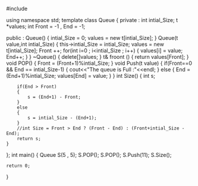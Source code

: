 #include <iostream>

using namespace std;
template<class t>
class Queue
{
private :
    int intial_Size;
    t *values;
    int Front = -1 , End = -1;

public :
    Queue()
    {
        intial_Size = 0;
        values = new t[intial_Size];
    }
    Queue(t value,int intial_Size)
    {
        this->intial_Size = intial_Size;
        values = new t[intial_Size];
        Front ++;
        for(int i=0 ; i<intial_Size ; i++)
        {
            values[i] = value;
            End++;
        }
    }
    ~Queue()
    {
        delete[]values;
    }
    t& froont ()
    {
        return values[Front];
    }
    void POP()
    {
        Front = (Front+1)%intial_Size;
    }
    void Push(t value)
    {
        if(Front==0 && End == intial_Size-1)
        {
            cout<<"The queue is Full :"<<endl;
        }
        else {
                End = (End+1)%intial_Size;
            values[End] = value;
        }
    }
    int Size()
    {
        int s;

        if(End > Front)
        {
            s = (End+1) - Front;
        }
        else
        {
            s = intial_Size - (End+1);
        }
        //int Size = Front > End ? (Front - End) : (Front+intial_Size -  End);
        return s;
    }
};
int main()
{
    Queue <int> S(5 , 5);
    S.POP();
    S.POP();
    S.Push(11);
    S.Size();

    return 0;
}

